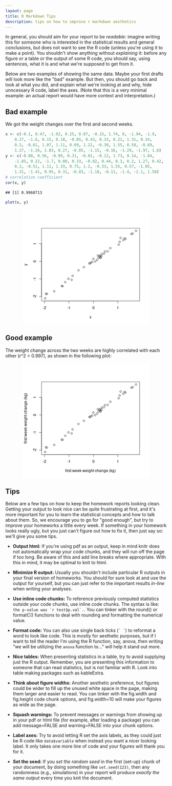 ```yaml
---
layout: page
title: R Markdown Tips
description: tips on how to improve r markdown aesthetics
---
```




In general, you should aim for your report to be *readable*:
imagine writing this for someone who is interested in the statistical results and general conclusions,
but does not want to see the R code (unless you're using it to make a point).
You shouldn't show anything without *explaining* it:
before any figure or a table or the output of some R code,
you should say, using sentences, what it is and what we're supposed to get from it.

Below are two examples of showing the same data.
Maybe your first drafts will look more like the "bad" example.
But then, you should go back and look at what you did,
and explain what we're looking at and why, hide unncessary R code,
label the axes.
(Note that this is a very minimal example:
an actual report would have more context and interpretation.)

## Bad example

We got the weight changes over the first and second weeks.

```r
x <- c(-0.1, 0.47, -1.02, 0.25, 0.07, -0.15, 1.74, 0, -1.94, -1.9, 
    0.27, -1.6, 0.15, 0.18, -0.85, 0.43, 0.33, 0.21, 1.31, 0.34, 
    0.3, -0.61, 1.07, 1.11, 0.69, 1.22, -0.39, 1.55, 0.58, -0.89, 
    1.27, -1.26, 1.03, 0.27, -0.05, -1.15, -0.16, -1.29, -1.97, 1.6)
y <- c(-0.08, 0.56, -0.99, 0.31, -0.01, -0.12, 1.73, 0.14, -1.84, 
    -1.85, 0.22, -1.7, 0.08, 0.33, -0.82, 0.44, 0.3, 0.2, 1.27, 0.42, 
    0.2, -0.51, 1.11, 1.33, 0.75, 1.2, -0.33, 1.55, 0.57, -1.05, 
    1.31, -1.41, 0.95, 0.31, -0.03, -1.18, -0.11, -1.4, -2.1, 1.58)
# correlation coefficient
cor(x, y)
```

```
## [1] 0.9968713
```

```r
plot(x, y)
```

<img src="r bad-1.png" title="plot of chunk r bad" alt="plot of chunk r bad" style="display: block; margin: auto;" />

## Good example



The weight change across the two weeks are highly correlated with each other
(r^2 = 0.997), as shown in the following plot:

<img src="r good-1.png" title="plot of chunk r good" alt="plot of chunk r good" style="display: block; margin: auto;" />


## Tips

Below are a few tips on how to keep the homework reports looking clean.
Getting your output to look nice can be quite frustrating at first,
and it's more important for you to learn the statistical concepts and how to talk about them.
So, we encourage you to go for "good enough", but try to improve your homeworks a little
every week. If something in your homework looks really ugly,
but you just can't figure out how to fix it, then just say so:
we'll give you some tips.

* **Output html:** If you're using pdf as an output, keep in mind knitr does not automatically wrap your code chunks, and they will run off the page if too long. Be aware of this and add line breaks where appropriate. With this in mind, it may be optimal to knit to html.

* **Minimize R output:** Usually you shouldn't include particular R outputs in your final version of homeworks. You should for sure look at and use the output for yourself, but you can just refer to the important results *in-line* when writing your analyses. 

* **Use inline code chunks:** To reference previously computed statistics outside your code chunks, use inline code chunks. The syntax is like: ``the p-value was `r test$p.val`.``. You can tinker with the round() or formatC() functions to deal with rounding and formatting the numerical value.

* **Format code:** You can also use single back ticks (`` ` ` ``) to reformat a word to look like code. This is mostly for aesthetic purposes, but if I want to tell the reader I'm using the R function, say, anova, then writing "we will be utilizing the `anova` function to..." will help it stand out more.

* **Nice tables:** When presenting statistics in a table, try to avoid supplying just the R output. Remember, you are presenting this information to someone that can read statistics, but is not familiar with R. Look into table making packages such as kableExtra.

* **Think about figure widths:** Another aesthetic preference, but figures could be wider to fill up the unused white space in the page, making them larger and easier to read. You can tinker with the fig.width and fig.height code chunk options, and fig.width=10 will make your figures as wide as the page.

* **Squash warnings:** To prevent messages or warnings from showing up in your pdf or html file (for example, after loading a package) you can add message=FALSE and warning=FALSE into your chunk options.

* **Label axes:** Try to avoid letting R set the axis labels, as they could just be R code like `data$variable` when instead you want a nicer looking label.
    It only takes one more line of code and your figures will thank you for it.

* **Set the seed:** If you *set the random seed* in the first (set-up) chunk of your document, by doing something like `set.seed(123)`,
    then any randomness (e.g., simulations) in your report will produce *exactly the same output* every time you knit the document.
